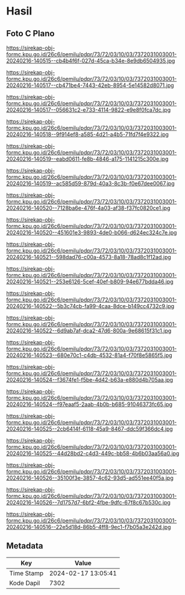 # Hasil

## Foto C Plano

https://sirekap-obj-formc.kpu.go.id/26c6/pemilu/pdpr/73/72/03/10/03/7372031003001-20240216-140515--cb4b4f6f-027d-45ca-b34e-8e9db6504935.jpg

https://sirekap-obj-formc.kpu.go.id/26c6/pemilu/pdpr/73/72/03/10/03/7372031003001-20240216-140517--cb471be4-7443-42eb-8954-5e14582d8071.jpg

https://sirekap-obj-formc.kpu.go.id/26c6/pemilu/pdpr/73/72/03/10/03/7372031003001-20240216-140517--056631c2-e733-4114-9822-e9e8f0fca7dc.jpg

https://sirekap-obj-formc.kpu.go.id/26c6/pemilu/pdpr/73/72/03/10/03/7372031003001-20240216-140518--9f914ef8-a585-4d21-a4b5-71fd7f4e9322.jpg

https://sirekap-obj-formc.kpu.go.id/26c6/pemilu/pdpr/73/72/03/10/03/7372031003001-20240216-140519--eabd0611-fe8b-4846-a175-1141215c300e.jpg

https://sirekap-obj-formc.kpu.go.id/26c6/pemilu/pdpr/73/72/03/10/03/7372031003001-20240216-140519--ac585d59-879d-40a3-8c3b-f0e67dee0067.jpg

https://sirekap-obj-formc.kpu.go.id/26c6/pemilu/pdpr/73/72/03/10/03/7372031003001-20240216-140520--7128ba6e-476f-4a03-af38-f37fc0820ce1.jpg

https://sirekap-obj-formc.kpu.go.id/26c6/pemilu/pdpr/73/72/03/10/03/7372031003001-20240216-140520--451601e3-9893-4de0-b066-d624ec324c7e.jpg

https://sirekap-obj-formc.kpu.go.id/26c6/pemilu/pdpr/73/72/03/10/03/7372031003001-20240216-140521--598dad76-c00a-4573-8a18-78ad8c1f12ad.jpg

https://sirekap-obj-formc.kpu.go.id/26c6/pemilu/pdpr/73/72/03/10/03/7372031003001-20240216-140521--253e6126-5cef-40ef-b809-94e677bdda46.jpg

https://sirekap-obj-formc.kpu.go.id/26c6/pemilu/pdpr/73/72/03/10/03/7372031003001-20240216-140522--5b3c74cb-fa99-4caa-8dce-b149cc4732c9.jpg

https://sirekap-obj-formc.kpu.go.id/26c6/pemilu/pdpr/73/72/03/10/03/7372031003001-20240216-140522--6d9ab7af-dca2-47d6-800a-9e68615f31c1.jpg

https://sirekap-obj-formc.kpu.go.id/26c6/pemilu/pdpr/73/72/03/10/03/7372031003001-20240216-140523--680e70c1-c4db-4532-81a4-f70f8e5865f5.jpg

https://sirekap-obj-formc.kpu.go.id/26c6/pemilu/pdpr/73/72/03/10/03/7372031003001-20240216-140524--f3674fe1-f5be-4d42-b63a-e880d4b705aa.jpg

https://sirekap-obj-formc.kpu.go.id/26c6/pemilu/pdpr/73/72/03/10/03/7372031003001-20240216-140524--f97eaaf5-2aab-4b0b-b685-91046373fc65.jpg

https://sirekap-obj-formc.kpu.go.id/26c6/pemilu/pdpr/73/72/03/10/03/7372031003001-20240216-140525--2cb6414f-6118-45a9-8467-ddc59f366dc4.jpg

https://sirekap-obj-formc.kpu.go.id/26c6/pemilu/pdpr/73/72/03/10/03/7372031003001-20240216-140525--44d28bd2-c4d3-449c-bb58-4b6b03aa56a0.jpg

https://sirekap-obj-formc.kpu.go.id/26c6/pemilu/pdpr/73/72/03/10/03/7372031003001-20240216-140526--35100f3e-3857-4c62-93d5-ad551ee40f5a.jpg

https://sirekap-obj-formc.kpu.go.id/26c6/pemilu/pdpr/73/72/03/10/03/7372031003001-20240216-140526--7d1757d7-6bf2-4fbe-9dfc-67f8c67b530c.jpg

https://sirekap-obj-formc.kpu.go.id/26c6/pemilu/pdpr/73/72/03/10/03/7372031003001-20240216-140516--22e5d18d-86b5-4ff8-9ec1-f7b05a3e242d.jpg


## Metadata

| Key        | Value               |
| ---------- | ------------------- |
| Time Stamp | 2024-02-17 13:05:41 |
| Kode Dapil | 7302                |



